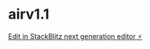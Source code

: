 # airv1.1

[Edit in StackBlitz next generation editor ⚡️](https://stackblitz.com/~/github.com/putYourWifeOuttaWork/airv1.1)